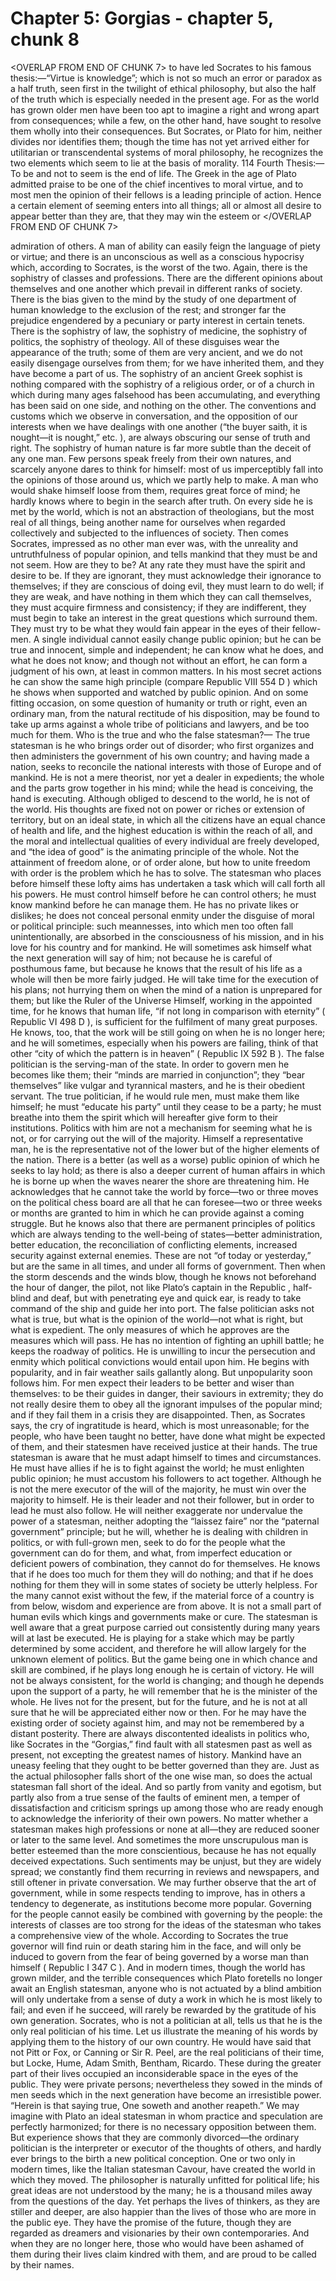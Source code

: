 # Chapter 5: Gorgias - chapter 5, chunk 8

<OVERLAP FROM END OF CHUNK 7>
to have led Socrates to his famous thesis:⁠—“Virtue is knowledge”; which is not so much an error or paradox as a half truth, seen first in the twilight of ethical philosophy, but also the half of the truth which is especially needed in the present age. For as the world has grown older men have been too apt to imagine a right and wrong apart from consequences; while a few, on the other hand, have sought to resolve them wholly into their consequences. But Socrates, or Plato for him, neither divides nor identifies them; though the time has not yet arrived either for utilitarian or transcendental systems of moral philosophy, he recognizes the two elements which seem to lie at the basis of morality. 114 Fourth Thesis:⁠— To be and not to seem is the end of life. The Greek in the age of Plato admitted praise to be one of the chief incentives to moral virtue, and to most men the opinion of their fellows is a leading principle of action. Hence a certain element of seeming enters into all things; all or almost all desire to appear better than they are, that they may win the esteem or
</OVERLAP FROM END OF CHUNK 7>

admiration of others. A man of ability can easily feign the language of piety or virtue; and there is an unconscious as well as a conscious hypocrisy which, according to Socrates, is the worst of the two. Again, there is the sophistry of classes and professions. There are the different opinions about themselves and one another which prevail in different ranks of society. There is the bias given to the mind by the study of one department of human knowledge to the exclusion of the rest; and stronger far the prejudice engendered by a pecuniary or party interest in certain tenets. There is the sophistry of law, the sophistry of medicine, the sophistry of politics, the sophistry of theology. All of these disguises wear the appearance of the truth; some of them are very ancient, and we do not easily disengage ourselves from them; for we have inherited them, and they have become a part of us. The sophistry of an ancient Greek sophist is nothing compared with the sophistry of a religious order, or of a church in which during many ages falsehood has been accumulating, and everything has been said on one side, and nothing on the other. The conventions and customs which we observe in conversation, and the opposition of our interests when we have dealings with one another (“the buyer saith, it is nought⁠—it is nought,” etc. ), are always obscuring our sense of truth and right. The sophistry of human nature is far more subtle than the deceit of any one man. Few persons speak freely from their own natures, and scarcely anyone dares to think for himself: most of us imperceptibly fall into the opinions of those around us, which we partly help to make. A man who would shake himself loose from them, requires great force of mind; he hardly knows where to begin in the search after truth. On every side he is met by the world, which is not an abstraction of theologians, but the most real of all things, being another name for ourselves when regarded collectively and subjected to the influences of society. Then comes Socrates, impressed as no other man ever was, with the unreality and untruthfulness of popular opinion, and tells mankind that they must be and not seem. How are they to be? At any rate they must have the spirit and desire to be. If they are ignorant, they must acknowledge their ignorance to themselves; if they are conscious of doing evil, they must learn to do well; if they are weak, and have nothing in them which they can call themselves, they must acquire firmness and consistency; if they are indifferent, they must begin to take an interest in the great questions which surround them. They must try to be what they would fain appear in the eyes of their fellow-men. A single individual cannot easily change public opinion; but he can be true and innocent, simple and independent; he can know what he does, and what he does not know; and though not without an effort, he can form a judgment of his own, at least in common matters. In his most secret actions he can show the same high principle (compare Republic VIII 554 D ) which he shows when supported and watched by public opinion. And on some fitting occasion, on some question of humanity or truth or right, even an ordinary man, from the natural rectitude of his disposition, may be found to take up arms against a whole tribe of politicians and lawyers, and be too much for them. Who is the true and who the false statesman?⁠— The true statesman is he who brings order out of disorder; who first organizes and then administers the government of his own country; and having made a nation, seeks to reconcile the national interests with those of Europe and of mankind. He is not a mere theorist, nor yet a dealer in expedients; the whole and the parts grow together in his mind; while the head is conceiving, the hand is executing. Although obliged to descend to the world, he is not of the world. His thoughts are fixed not on power or riches or extension of territory, but on an ideal state, in which all the citizens have an equal chance of health and life, and the highest education is within the reach of all, and the moral and intellectual qualities of every individual are freely developed, and “the idea of good” is the animating principle of the whole. Not the attainment of freedom alone, or of order alone, but how to unite freedom with order is the problem which he has to solve. The statesman who places before himself these lofty aims has undertaken a task which will call forth all his powers. He must control himself before he can control others; he must know mankind before he can manage them. He has no private likes or dislikes; he does not conceal personal enmity under the disguise of moral or political principle: such meannesses, into which men too often fall unintentionally, are absorbed in the consciousness of his mission, and in his love for his country and for mankind. He will sometimes ask himself what the next generation will say of him; not because he is careful of posthumous fame, but because he knows that the result of his life as a whole will then be more fairly judged. He will take time for the execution of his plans; not hurrying them on when the mind of a nation is unprepared for them; but like the Ruler of the Universe Himself, working in the appointed time, for he knows that human life, “if not long in comparison with eternity” ( Republic VI 498 D ), is sufficient for the fulfilment of many great purposes. He knows, too, that the work will be still going on when he is no longer here; and he will sometimes, especially when his powers are failing, think of that other “city of which the pattern is in heaven” ( Republic IX 592 B ). The false politician is the serving-man of the state. In order to govern men he becomes like them; their “minds are married in conjunction”; they “bear themselves” like vulgar and tyrannical masters, and he is their obedient servant. The true politician, if he would rule men, must make them like himself; he must “educate his party” until they cease to be a party; he must breathe into them the spirit which will hereafter give form to their institutions. Politics with him are not a mechanism for seeming what he is not, or for carrying out the will of the majority. Himself a representative man, he is the representative not of the lower but of the higher elements of the nation. There is a better (as well as a worse) public opinion of which he seeks to lay hold; as there is also a deeper current of human affairs in which he is borne up when the waves nearer the shore are threatening him. He acknowledges that he cannot take the world by force⁠—two or three moves on the political chess board are all that he can foresee⁠—two or three weeks or months are granted to him in which he can provide against a coming struggle. But he knows also that there are permanent principles of politics which are always tending to the well-being of states⁠—better administration, better education, the reconciliation of conflicting elements, increased security against external enemies. These are not “of today or yesterday,” but are the same in all times, and under all forms of government. Then when the storm descends and the winds blow, though he knows not beforehand the hour of danger, the pilot, not like Plato’s captain in the Republic , half-blind and deaf, but with penetrating eye and quick ear, is ready to take command of the ship and guide her into port. The false politician asks not what is true, but what is the opinion of the world⁠—not what is right, but what is expedient. The only measures of which he approves are the measures which will pass. He has no intention of fighting an uphill battle; he keeps the roadway of politics. He is unwilling to incur the persecution and enmity which political convictions would entail upon him. He begins with popularity, and in fair weather sails gallantly along. But unpopularity soon follows him. For men expect their leaders to be better and wiser than themselves: to be their guides in danger, their saviours in extremity; they do not really desire them to obey all the ignorant impulses of the popular mind; and if they fail them in a crisis they are disappointed. Then, as Socrates says, the cry of ingratitude is heard, which is most unreasonable; for the people, who have been taught no better, have done what might be expected of them, and their statesmen have received justice at their hands. The true statesman is aware that he must adapt himself to times and circumstances. He must have allies if he is to fight against the world; he must enlighten public opinion; he must accustom his followers to act together. Although he is not the mere executor of the will of the majority, he must win over the majority to himself. He is their leader and not their follower, but in order to lead he must also follow. He will neither exaggerate nor undervalue the power of a statesman, neither adopting the “laissez faire” nor the “paternal government” principle; but he will, whether he is dealing with children in politics, or with full-grown men, seek to do for the people what the government can do for them, and what, from imperfect education or deficient powers of combination, they cannot do for themselves. He knows that if he does too much for them they will do nothing; and that if he does nothing for them they will in some states of society be utterly helpless. For the many cannot exist without the few, if the material force of a country is from below, wisdom and experience are from above. It is not a small part of human evils which kings and governments make or cure. The statesman is well aware that a great purpose carried out consistently during many years will at last be executed. He is playing for a stake which may be partly determined by some accident, and therefore he will allow largely for the unknown element of politics. But the game being one in which chance and skill are combined, if he plays long enough he is certain of victory. He will not be always consistent, for the world is changing; and though he depends upon the support of a party, he will remember that he is the minister of the whole. He lives not for the present, but for the future, and he is not at all sure that he will be appreciated either now or then. For he may have the existing order of society against him, and may not be remembered by a distant posterity. There are always discontented idealists in politics who, like Socrates in the “Gorgias,” find fault with all statesmen past as well as present, not excepting the greatest names of history. Mankind have an uneasy feeling that they ought to be better governed than they are. Just as the actual philosopher falls short of the one wise man, so does the actual statesman fall short of the ideal. And so partly from vanity and egotism, but partly also from a true sense of the faults of eminent men, a temper of dissatisfaction and criticism springs up among those who are ready enough to acknowledge the inferiority of their own powers. No matter whether a statesman makes high professions or none at all⁠—they are reduced sooner or later to the same level. And sometimes the more unscrupulous man is better esteemed than the more conscientious, because he has not equally deceived expectations. Such sentiments may be unjust, but they are widely spread; we constantly find them recurring in reviews and newspapers, and still oftener in private conversation. We may further observe that the art of government, while in some respects tending to improve, has in others a tendency to degenerate, as institutions become more popular. Governing for the people cannot easily be combined with governing by the people: the interests of classes are too strong for the ideas of the statesman who takes a comprehensive view of the whole. According to Socrates the true governor will find ruin or death staring him in the face, and will only be induced to govern from the fear of being governed by a worse man than himself ( Republic I 347 C ). And in modern times, though the world has grown milder, and the terrible consequences which Plato foretells no longer await an English statesman, anyone who is not actuated by a blind ambition will only undertake from a sense of duty a work in which he is most likely to fail; and even if he succeed, will rarely be rewarded by the gratitude of his own generation. Socrates, who is not a politician at all, tells us that he is the only real politician of his time. Let us illustrate the meaning of his words by applying them to the history of our own country. He would have said that not Pitt or Fox, or Canning or Sir R. Peel, are the real politicians of their time, but Locke, Hume, Adam Smith, Bentham, Ricardo. These during the greater part of their lives occupied an inconsiderable space in the eyes of the public. They were private persons; nevertheless they sowed in the minds of men seeds which in the next generation have become an irresistible power. “Herein is that saying true, One soweth and another reapeth.” We may imagine with Plato an ideal statesman in whom practice and speculation are perfectly harmonized; for there is no necessary opposition between them. But experience shows that they are commonly divorced⁠—the ordinary politician is the interpreter or executor of the thoughts of others, and hardly ever brings to the birth a new political conception. One or two only in modern times, like the Italian statesman Cavour, have created the world in which they moved. The philosopher is naturally unfitted for political life; his great ideas are not understood by the many; he is a thousand miles away from the questions of the day. Yet perhaps the lives of thinkers, as they are stiller and deeper, are also happier than the lives of those who are more in the public eye. They have the promise of the future, though they are regarded as dreamers and visionaries by their own contemporaries. And when they are no longer here, those who would have been ashamed of them during their lives claim kindred with them, and are proud to be called by their names.